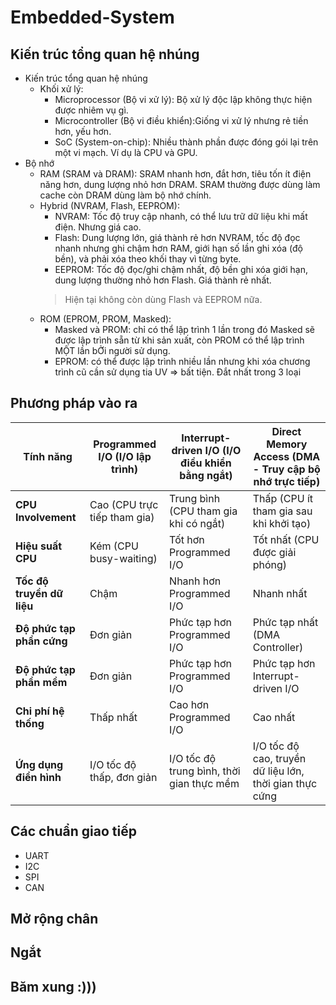 # Embedded-System
## Kiến trúc tổng quan hệ nhúng
- Kiến trúc tổng quan hệ nhúng
  - Khối xử lý: 
    - Microprocessor (Bộ vi xử lý): Bộ xử lý độc lập không thực hiện được nhiêm vụ gì.
    - Microcontroller (Bộ vi điều khiển):Giống vi xử lý nhưng rẻ tiền hơn, yếu hơn.
    - SoC (System-on-chip): Nhiều thành phần được đóng gói lại trên một vi mạch. Ví dụ là CPU và GPU.
- Bộ nhớ
  - RAM (SRAM và DRAM): SRAM nhanh hơn, đắt hơn, tiêu tốn ít điện năng hơn, dung lượng nhỏ hơn DRAM. SRAM thường được dùng làm cache còn DRAM dùng làm bộ nhớ chính.
  - Hybrid (NVRAM, Flash, EEPROM): 
    - NVRAM: Tốc độ truy cập nhanh, có thể lưu trữ dữ liệu khi mất điện. Nhưng giá cao.
    - Flash: Dung lượng lớn, giá thành rẻ hơn NVRAM, tốc độ đọc nhanh nhưng ghi chậm hơn RAM, giới hạn số lần ghi xóa (độ bền), và phải xóa theo khối thay vì từng byte.
    - EEPROM: Tốc độ đọc/ghi chậm nhất, độ bền ghi xóa giới hạn, dung lượng thường nhỏ hơn Flash. Giá thành rẻ nhất.
    > Hiện tại không còn dùng Flash và EEPROM nữa.
  - ROM (EPROM, PROM, Masked): 
    - Masked và PROM: chỉ có thể lập trình 1 lần trong đó Masked sẽ được lập trình sẵn từ khi sản xuất, còn PROM có thể lập trình MỘT lần bỞi người sử dụng. 
    - EPROM: có thể được lập trình nhiều lần nhưng khi xóa chương trình cũ cần sử dụng tia UV => bất tiện. Đắt nhất trong 3 loại
## Phương pháp vào ra
| Tính năng| Programmed I/O (I/O lập trình) | Interrupt-driven I/O (I/O điều khiển bằng ngắt) | Direct Memory Access (DMA - Truy cập bộ nhớ trực tiếp) |
|---------------------------|----------------------------------|---------------------------------------|---------------------------------------------------------|
| **CPU Involvement**      | Cao (CPU trực tiếp tham gia)       | Trung bình (CPU tham gia khi có ngắt) | Thấp (CPU ít tham gia sau khi khởi tạo)               |
| **Hiệu suất CPU**         | Kém (CPU busy-waiting)            | Tốt hơn Programmed I/O              | Tốt nhất (CPU được giải phóng)                            |
| **Tốc độ truyền dữ liệu** | Chậm                             | Nhanh hơn Programmed I/O             | Nhanh nhất                                                |
| **Độ phức tạp phần cứng** | Đơn giản                         | Phức tạp hơn Programmed I/O           | Phức tạp nhất (DMA Controller)                             |
| **Độ phức tạp phần mềm** | Đơn giản                         | Phức tạp hơn Programmed I/O           | Phức tạp hơn Interrupt-driven I/O                          |
| **Chi phí hệ thống**     | Thấp nhất                         | Cao hơn Programmed I/O               | Cao nhất                                                   |
| **Ứng dụng điển hình**    | I/O tốc độ thấp, đơn giản         | I/O tốc độ trung bình, thời gian thực mềm | I/O tốc độ cao, truyền dữ liệu lớn, thời gian thực cứng     |

## Các chuẩn giao tiếp

- UART 
- I2C
- SPI 
- CAN

## Mở rộng chân

## Ngắt

## Băm xung :)))